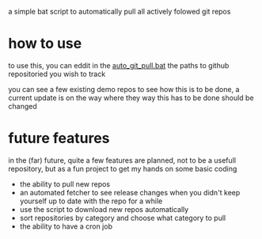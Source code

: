 a simple bat script to automatically pull all actively folowed git repos

# how to use 
to use this, you can eddit in the [auto_git_pull.bat](https://github.com/C2gl/autopullscripter/blob/main/auto_git_pull.bat) the paths to github repositoried you wish to track

you can see a few existing demo repos to see how this is to be done, a current update is on the way where they way this has to be done should be changed


# future features 
in the (far) future, quite a few features are planned, not to be a usefull repository, but as a fun project to get my hands on some basic coding

- the ability to pull new repos
- an automated fetcher to see release changes when you didn't keep yourself up to date with the repo for a while
- use the script to download new repos automatically 
- sort repositories by category and choose what category to pull
- the ability to have a cron job